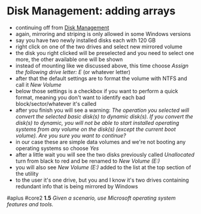 # Disk Management: adding arrays

- continuing off from [Disk Management](../../Concepts/Systems/Disk%20Management.md)
- again, mirroring and striping is only allowed in some Windows versions
- say you have two newly installed disks each with 120 GB
- right click on one of the two drives and select new mirrored volume
- the disk you right clicked will be preselected and you need to select one more, the other available one will be shown
- instead of mounting like we discussed above, this time choose *Assign the following drive letter: E* (or whatever letter)
- after that the default settings are to format the volume with NTFS and call it *New Volume*
- below those settings is a checkbox if you want to perform a quick format, meaning you don't want to identify each bad block/sector/whatever it's called
- after you finish you will see a warning: *The operation you selected will convert the selected basic disk(s) to dynamic disk(s). If you convert the disk(s) to dynamic, you will not be able to start installed operating systems from any volume on the disk(s) (except the current boot volume). Are you sure you want to continue?*
- in our case these are simple data volumes and we're not booting any operating systems so choose *Yes*
- after a little wait you will see the two disks previously called *Unallocated* turn from black to red and be renamed to *New Volume (E:)*
- you will also see *New Volume (E:)* added to the list at the top section of the utility
- to the user it's one drive, but you and I know it's two drives containing redundant info that is being mirrored by Windows

#aplus #core2 **1.5** *Given a scenario, use Microsoft operating system features and tools.* 
